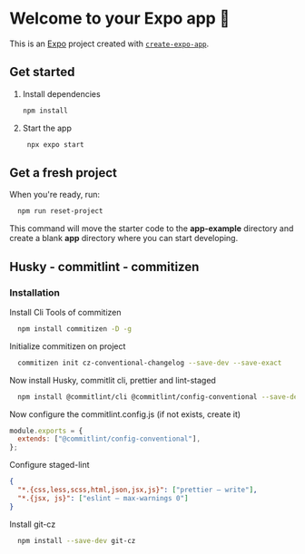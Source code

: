 # Welcome to your Expo app 👋

This is an [Expo](https://expo.dev) project created with [`create-expo-app`](https://www.npmjs.com/package/create-expo-app).

## Get started

1. Install dependencies

   ```bash
   npm install
   ```

2. Start the app

   ```bash
    npx expo start
   ```

## Get a fresh project

When you're ready, run:

```bash
  npm run reset-project
```

This command will move the starter code to the **app-example** directory and create a blank **app** directory where you can start developing.

## Husky - commitlint - commitizen

### Installation

Install Cli Tools of commitizen

```bash
  npm install commitizen -D -g
```

Initialize commitizen on project

```bash
  commitizen init cz-conventional-changelog --save-dev --save-exact
```

Now install Husky, commitlit cli, prettier and lint-staged

```bash
  npm install @commitlint/cli @commitlint/config-conventional --save-dev
```

Now configure the commitlint.config.js (if not exists, create it)

```js
module.exports = {
  extends: ["@commitlint/config-conventional"],
};
```

Configure staged-lint

```json
{
  "*.{css,less,scss,html,json,jsx,js}": ["prettier — write"],
  "*.{jsx, js}": ["eslint — max-warnings 0"]
}
```

Install git-cz

```bash
  npm install --save-dev git-cz
```
